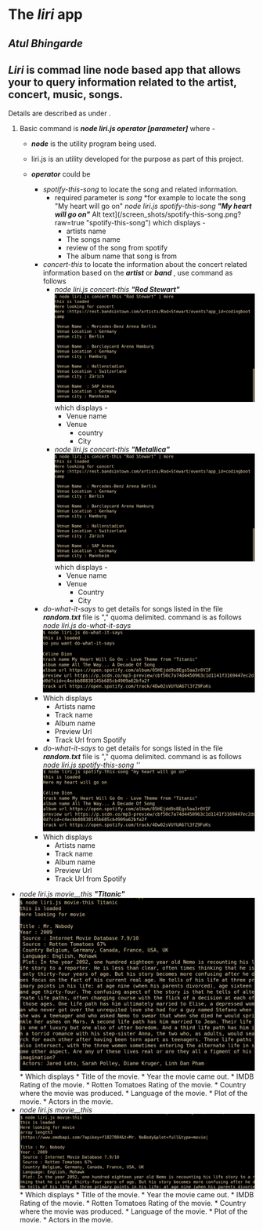 # The  **_liri_**  app 
## ***Atul Bhingarde***

## **_Liri_**  is commad line node based app that allows your to query information related to the artist, concert, music, songs.

Details are described as under .

 1. Basic command is **_node liri.js operator [parameter]_** where -
 	 * ***node*** is the utility program being used.
	 * liri.js is an utility developed for the purpose as part of this project.
	 * ***operator*** could be 	 
		 * *spotify-this-song* to locate the song and related information.
			 * required parameter is *song* 
*for example to locate the song "My heart will go on"
_node liri.js spotify-this-song_  **_"My heart will go on"_**
Alt text](/screen_shots/spotify-this-song.png?raw=true "spotify-this-song")
which displays - 
				* artists name
				*	The songs name
				*	review of the song from spotify
				*	The album name that song is from
    
		-   *concert-this* to locate the information about the concert related information based on the ***artist*** or  ***band*** , use command as follows 
			- _node liri.js concert-this_  **_"Rod Stewart"_**  
![Alt text](/screen_shots/concert-this.bmp?raw=true "concert-this")
which displays -
				- Venue name
				- Venue 
					- country
					- City
			- _node liri.js concert-this_  **_"Metallica"_**  [![Alt text](https://github.com/atulbhingarde/liri-node-app/raw/master/screen_shots/concert-this.bmp?raw=true "concert-this")](/screen_shots/band.bmp?raw=true)
which displays -
				- Venue name
				- Venue 
					- Country
					- City
		-  *do-what-it-says* to get details for songs listed in the file ***random.txt*** file is "," quoma delimited. command is as follows
_node liri.js do-what-it-says_  
![Alt text](/screen_shots/do-what-it-says.png?raw=true "do-what-it-says")
		* Which displays
			* Artists name
			* Track name
			* Album name
			* Preview Url 
			* Track Url from Spotify
   
		-  *do-what-it-says* to get details for songs listed in the file ***random.txt*** file is "," quoma delimited. command is as follows
_node liri.js spotify-this-song '<song name here>'_  
![Alt text](/screen_shots/spotify-this-song.png?raw=true "do-what-it-says")
		* Which displays
			* Artists name
			* Track name
			* Album name
			* Preview Url 
			* Track Url from Spotify
   
-   _node liri.js movie__this_  **_"Titanic"_**  
![Alt text](/screen_shots/movie-this.png?raw=true "movie-this")
		* Which displays
			* Title of the movie.
			* Year the movie came out.
			* IMDB Rating of the movie.
			* Rotten Tomatoes Rating of the movie.
			* Country where the movie was produced.
			* Language of the movie.
			* Plot of the movie.
			* Actors in the movie.
-   _node liri.js movie__this_ 
![Alt text](/screen_shots/mr_nobody.png?raw=true "mr-nobody")
		* Which displays
			* Title of the movie.
			* Year the movie came out.
			* IMDB Rating of the movie.
			* Rotten Tomatoes Rating of the movie.
			* Country where the movie was produced.
			* Language of the movie.
			* Plot of the movie.
			* Actors in the movie.